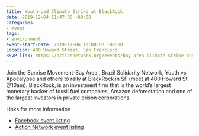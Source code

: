 ```yaml
---
title: Youth-Led Climate Strike at BlackRock
date: 2019-12-04 11:47:00 -08:00
categories:
- event
tags:
- environment
event-start-date: 2019-12-06 10:00:00 -08:00
Location: 400 Howard Street, San Francisco
RSVP-link: https://actionnetwork.org/events/bay-area-climate-strike-and-resilience-village/
---
```


Join the Sunrise Movement-Bay Area,, Brazil Solidarity Network, Youth vs Apocalypse and others to rally at BlackRock in SF (meet at 400 Howard St @10am).  BlackRock, is an investment firm that is the world’s largest monetary  backer of fossil fuel companies, Amazon deforestation and one of the largest investors in private prison corporations.

Links for more information
* [Facebook event listing](https://www.facebook.com/events/432555204122329/)
* [Action Network event listing](https://actionnetwork.org/events/bay-area-climate-strike-and-resilience-village/)